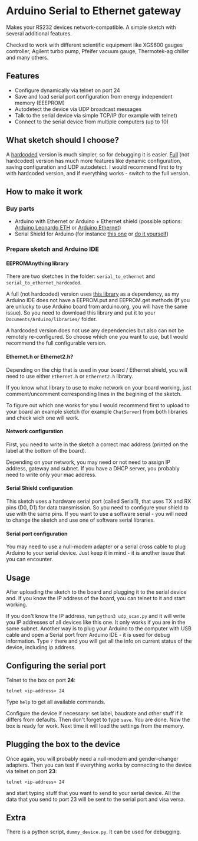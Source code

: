 # Arduino Serial to Ethernet gateway

Makes your RS232 devices network-compatible. A simple sketch with several additional features.

Checked to work with different scientific equipment like XGS600 gauges controller, Agilent turbo pump, Pfeifer vacuum gauge, Thermotek-ag chiller and many others.

## Features

- Configure dynamically via telnet on port 24
- Save and load serial port configuration from energy independent memory (EEEPROM)
- Autodetect the device via UDP broadcast messages
- Talk to the serial device via simple TCP/IP (for example with telnet)
- Connect to the serial device from multiple computers (up to 10)

## What sketch should I choose?

A [hardcoded](./serial_to_ethernet_hardcoded/) version is much simpler, so for debugging it is easier. [Full](./serial_to_ethernet/) (not hardcoded) version has much more features like dynamic configuration, saving configuration and UDP autodetect. I would recommend first to try with hardcoded version, and if everything works - switch to the full version.

## How to make it work

### Buy parts

- Arduino with Ethernet or Arduino + Ethernet shield (possible options: [Arduino Leonardo ETH](http://www.arduino.org/products/boards/arduino-leonardo-eth) or [Arduino Ethernet](https://www.arduino.cc/en/Main/ArduinoBoardEthernet))
- Serial Shield for Arduino (for instance [this one](https://www.sparkfun.com/products/13029) or [do it yourself](https://robbarnsley.wordpress.com/2013/09/14/controlling-a-serial-rs-232-device-over-tcp-sockets-using-an-arduino-ethernet-board/))

### Prepare sketch and Arduino IDE

#### EEPROMAnything library

There are two sketches in the folder: `serial_to_ethernet` and `serial_to_ethernet_hardcoded`.

A full (not hardcoded) version uses [this library](https://github.com/stepansnigirev/ArduinoEEPROMAnything) as a dependency, as my Arduino IDE does not have a EEPROM.put and EEPROM.get methods (If you are unlucky to use Arduino board from arduino.org, you will have the same issue). So you need to download this library and put it to your `Documents/Arduino/libraries/` folder.

A hardcoded version does not use any dependencies but also can not be remotely re-configured. So choose which one you want to use, but I would recommend the full configurable version.

#### Ethernet.h or Ethernet2.h?

Depending on the chip that is used in your board / Ethernet shield, you will need to use either `Ethernet.h` or `Ethernet2.h` library. 

If you know what library to use to make network on your board working, just comment/uncomment corresponding lines in the begining of the sketch.

To figure out which one works for you I would recommend first to upload to your board an example sketch (for example `ChatServer`) from both libraries and check wich one will work.

#### Network configuration

First, you need to write in the sketch a correct mac address (printed on the label at the bottom of the board).

Depending on your network, you may need or not need to assign IP address, gateway and subnet. If you have a DHCP server, you probably need to write only your mac address.

#### Serial Shield configuration

This sketch uses a hardware serial port (called Serial1), that uses TX and RX pins (D0, D1) for data transmission. So you need to configure your shield to use with the same pins. If you want to use a software serial - you will need to change the sketch and use one of software serial libraries.

#### Serial port configuration

You may need to use a null-modem adapter or a serial cross cable to plug Arduino to your serial device. Just keep it in mind - it is another issue that you can encounter.

## Usage

After uploading the sketch to the board and plugging it to the serial device and. If you know the IP address of the board, you can telnet to it and start working.

If you don't know the IP address, run `python3 udp_scan.py` and it will write you IP addresses of all devices like this one. It only works if you are in the same subnet. Another way is to plug your Arduino to the computer with USB cable and open a Serial port from Arduino IDE - it is used for debug information. Type `?` there and you will get all the info on current status of the device, including ip address.

## Configuring the serial port

Telnet to the box on port **24**:

```
telnet <ip-address> 24
```

Type `help` to get all available commands.

Configure the device if necessary: set label, baudrate and other stuff if it differs from defaults. Then don't forget to type `save`. You are done. Now the box is ready for work. Next time it will load the settings from the memory.

## Plugging the box to the device

Once again, you will probably need a null-modem and gender-changer adapters. Then you can test if everything works by connecting to the device via telnet on port **23**:

```
telnet <ip-address> 24
```

and start typing stuff that you want to send to your serial device. All the data that you send to port 23 will be sent to the serial port and visa versa.

## Extra

There is a python script, `dummy_device.py`. It can be used for debugging.